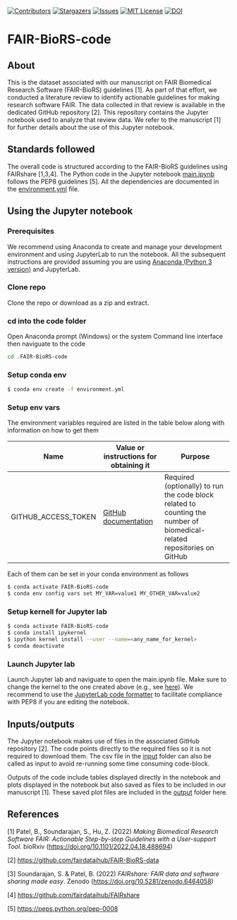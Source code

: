 

[![Contributors][contributors-shield]][contributors-url]
[![Stargazers][stars-shield]][stars-url]
[![Issues][issues-shield]][issues-url]
[![MIT License][license-shield]][license-url]
[![DOI](https://zenodo.org/badge/DOI/10.5281/zenodo.6468963.svg)](https://doi.org/10.5281/zenodo.6468963)

[contributors-shield]: https://img.shields.io/github/contributors/bvhpatel/GI-review-dataset.svg?style=flat-square
[contributors-url]: https://github.com/bvhpatel/GI-review-dataset/graphs/contributors
[stars-shield]: https://img.shields.io/github/stars/bvhpatel/GI-review-dataset.svg?style=flat-square
[stars-url]: https://github.com/bvhpatel/GI-review-dataset/stargazers
[issues-shield]: https://img.shields.io/github/issues/bvhpatel/GI-review-dataset.svg?style=flat-square
[issues-url]: https://github.com/bvhpatel/GI-review-dataset/issues
[license-shield]: https://img.shields.io/github/license/bvhpatel/GI-review-dataset.svg?style=flat-square
[license-url]: https://github.com/bvhpatel/GI-review-dataset/blob/master/LICENSE

# FAIR-BioRS-code

## About
This is the dataset associated with our manuscript on FAIR Biomedical Research Software (FAIR-BioRS) guidelines [1]. As part of that effort, we conducted a literature review to identify actionable guidelines for making research software FAIR. The data collected in that review is available in the dedicated GitHub repository [2]. This repository contains the Jupyter notebook used to analyze that review data. We refer to the manuscript [1] for further details about the use of this Jupyter notebook.

## Standards followed
The overall code is structured according to the FAIR-BioRS guidelines using FAIRshare [1,3,4]. The Python code in the Jupyter notebook [main.ipynb](main.ipynb) follows the PEP8 guidelines [5]. All the dependencies are documented in the [environment.yml](environment.yml) file.

## Using the Jupyter notebook

### Prerequisites 
We recommend using Anaconda to create and manage your development environment and using JupyterLab to run the notebook. All the subsequent instructions are provided assuming you are using [Anaconda (Python 3 version)](https://www.anaconda.com/products/individual) and JupyterLab.

### Clone repo
Clone the repo or download as a zip and extract.

### cd into the code folder

Open Anaconda prompt (Windows) or the system Command line interface then naviguate to the code
```sh
cd .FAIR-BioRS-code

```

### Setup conda env
```sh
$ conda env create -f environment.yml
```
### Setup env vars
The environment variables required are listed in the table below along with information on how to get them


<table>
<thead>
  <tr>
    <th>Name</th>
    <th>Value or instructions for obtaining it</th>
    <th>Purpose</th>
  </tr>
</thead>
<tbody>
  <tr>
    <td> GITHUB_ACCESS_TOKEN </td>
    <td> <a href="https://docs.github.com/en/authentication/keeping-your-account-and-data-secure/creating-a-personal-access-token">GitHub documentation</a> </td>
    <td>Required (optionally) to run the code block related to counting the number of biomedical-related repositories on GitHub</td>
  </tr>
</tbody>
</table>


Each of them can be set in your conda environment as follows
```sh
$ conda activate FAIR-BioRS-code
$ conda env config vars set MY_VAR=value1 MY_OTHER_VAR=value2
```
### Setup kernell for Jupyter lab
```sh
$ conda activate FAIR-BioRS-code
$ conda install ipykernel
$ ipython kernel install --user --name=<any_name_for_kernel>
$ conda deactivate
```
### Launch Jupyter lab
Launch Jupyter lab and naviguate to open the main.ipynb file. Make sure to change the kernel to the one created above (e.g., see [here](https://doc.cocalc.com/howto/jupyter-kernel-selection.html#cocalc-s-jupyter-notebook)). We recommend to use the [JupyterLab code formatter](https://github.com/ryantam626/jupyterlab_code_formatter) to facilitate compliance with PEP8 if you are editing the notebook.

## Inputs/outputs

The Jupyter notebook makes use of files in the associated GitHub repository [2]. The code points directly to the required files so it is not required to download them. The csv file in the [input](input) folder can also be called as input to avoid re-running some time consuming code-block.

Outputs of the code include tables displayed directly in the notebook and plots displayed in the notebook but also saved as files to be included in our manuscript [1]. These saved plot files are included in the [output](output) folder here. 

## References
[1] Patel, B., Soundarajan, S., Hu, Z. (2022) *Making Biomedical Research Software FAIR: Actionable Step-by-step Guidelines with a User-support Tool*. bioRxiv (https://doi.org/10.1101/2022.04.18.488694)

[2] https://github.com/fairdataihub/FAIR-BioRS-data

[3] Soundarajan, S. & Patel, B. (2022) *FAIRshare: FAIR data and software sharing made easy*. Zenodo (https://doi.org/10.5281/zenodo.6464058)

[4] https://github.com/fairdataihub/FAIRshare

[5] https://peps.python.org/pep-0008
